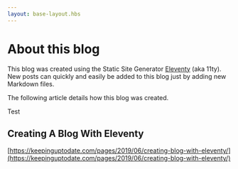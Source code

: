 ```yaml
--- 
layout: base-layout.hbs
--- 
```

# About this blog 
  
This blog was created using the Static Site Generator [Eleventy](https://www.11ty.io/) (aka 11ty).
New posts can quickly and easily be added to this blog just by adding new Markdown files.

The following article details how this blog was created.

Test

## Creating A Blog With Eleventy
[https://keepinguptodate.com/pages/2019/06/creating-blog-with-eleventy/](https://keepinguptodate.com/pages/2019/06/creating-blog-with-eleventy/)


 